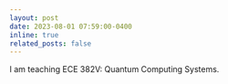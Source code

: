 ```yaml
---
layout: post
date: 2023-08-01 07:59:00-0400
inline: true
related_posts: false
---
```


I am teaching ECE 382V: Quantum Computing Systems.